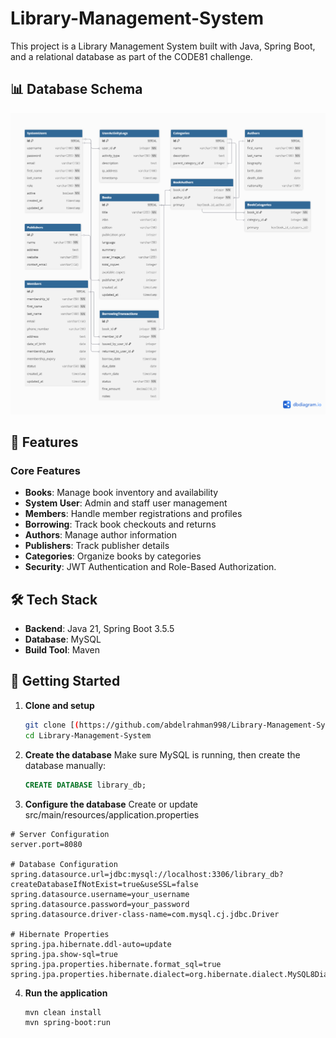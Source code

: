 # Library-Management-System
This project is a Library Management System built with Java, Spring Boot, and a relational database as part of the CODE81 challenge.

## 📊 Database Schema
![ER Diagram](./docs/erd.png)

## 🚀 Features

### Core Features
- **Books**: Manage book inventory and availability
- **System User**: Admin and staff user management
- **Members**: Handle member registrations and profiles
- **Borrowing**: Track book checkouts and returns
- **Authors**: Manage author information
- **Publishers**: Track publisher details
- **Categories**: Organize books by categories
- **Security**: JWT Authentication and Role-Based Authorization.

## 🛠️ Tech Stack

- **Backend**: Java 21, Spring Boot 3.5.5
- **Database**: MySQL 
- **Build Tool**: Maven

## 🚀 Getting Started

1. **Clone and setup**

   ```bash  
   git clone [(https://github.com/abdelrahman998/Library-Management-System.git)]  
   cd Library-Management-System
   ```
2. **Create the database**
Make sure MySQL is running, then create the database manually:

   ```SQL
   CREATE DATABASE library_db;
   ```
3. **Configure the database** Create or update src/main/resources/application.properties
   
```properties
# Server Configuration
server.port=8080

# Database Configuration
spring.datasource.url=jdbc:mysql://localhost:3306/library_db?createDatabaseIfNotExist=true&useSSL=false
spring.datasource.username=your_username
spring.datasource.password=your_password
spring.datasource.driver-class-name=com.mysql.cj.jdbc.Driver

# Hibernate Properties
spring.jpa.hibernate.ddl-auto=update
spring.jpa.show-sql=true
spring.jpa.properties.hibernate.format_sql=true
spring.jpa.properties.hibernate.dialect=org.hibernate.dialect.MySQL8Dialect
```
4. **Run the application**
   
   ```bash
   mvn clean install
   mvn spring-boot:run
   ```

